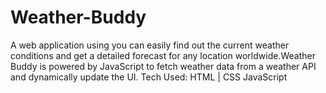 # Weather-Buddy
A web application using you can easily find out the current weather conditions and get a detailed forecast for any location worldwide.Weather Buddy is powered by JavaScript to fetch weather data from a weather API and dynamically update the UI. Tech Used: HTML | CSS JavaScript
